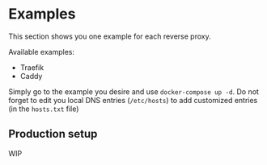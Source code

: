# Examples

This section shows you one example for each reverse proxy.

Available examples:
- Traefik
- Caddy

Simply go to the example you desire and use `docker-compose up -d`.
Do not forget to edit you local DNS entries (`/etc/hosts`) to add customized entries (in the `hosts.txt` file)

## Production setup

WIP
